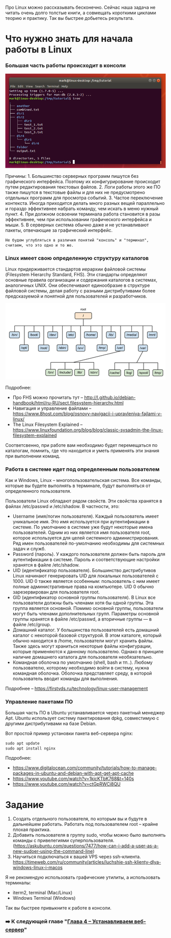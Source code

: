 Про Linux можно рассказывать бесконечно. Сейчас наша задача не читать очень долго толстые книги, а совмещать короткими циклами теорию и практику. Так вы быстрее добьетесь результата.

# Что нужно знать для начала работы в Linux

### Большая часть работы происходит в консоли

![Pasted image 20250126164657.png](<https://github.com/abadd00d/web-for-juniors/blob/main/img/Pasted image 20250126164657.png>)

Причины:
	1. Большинство серверных программ пишутся без графического интерфейса. Поэтому их конфигурирование происходит путем редактирования текстовых файлов.
	2. Логи работы этого же ПО также пишутся в текстовые файлы и для них не предусмотрено отдельных программ для просмотра событий.
	3. Частое переключение контекста. Иногда приходится делать много разных вещей параллельно и гораздо эффективнее набрать команду, чем искать в меню нужный пункт.
	4. При должном освоении терминала работа становится в разы эффективнее, чем при использовании графического интерфейса и мыши.
	5. В серверных система обычно даже и не устанавливают пакеты, отвечающие за графический интерфейс.

```
Не будем углубляться в различия понятий "консоль" и "терминал", считаем, что это одно и то же.
```

### Linux имеет свою определенную структуру каталогов

Linux придерживается стандартов иерархии файловой системы (Filesystem Hierarchy Standard, FHS). Эти стандарты определяют основные правила организации и содержания каталогов в системах, аналогичных UNIX. Они обеспечивают единообразие в структуре файловой системы, делая работу с разными дистрибутивами более предсказуемой и понятной для пользователей и разработчиков.

![Pasted image 20250126164621.png](<https://github.com/abadd00d/web-for-juniors/blob/main/img/Pasted image 20250126164621.png>)

Подробнее:
- Про FHS можно прочитать тут – http://l.github.io/debian-handbook/html/ru-RU/sect.filesystem-hierarchy.html
- Навигация и управление файлами – https://www.8host.com/blog/osnovy-navigacii-i-upravleniya-fajlami-v-linux/
- The Linux Filesystem Explained – https://www.linuxfoundation.org/blog/blog/classic-sysadmin-the-linux-filesystem-explained

Соответсвенно, при работе вам необходимо будет перемещаться по каталогам, помнить, где что находится и уметь применять эти знания при выполнении команд.

### Работа в системе идет под определенным пользователем

Как и Windows, Linux – многопользовательская система. Все команды, которые вы будете выполнять в терминале, будут выполняться от определенного пользователя.

Пользователи Linux обладают рядом свойств. Эти свойства хранятся в файлах /etc/passwd и /etc/shadow. В частности, это:
- Username (имя/логин пользователя). Каждый пользователь имеет уникальное имя. Это имя используется при аутентификации в системе. По умолчанию в системе уже будут некоторые имена пользователей. Одним из них является имя пользователя root, которое используется для целей системного администрирования. Ряд имен пользователей по-умолчанию необходимы для системных задач и служб.
- Password (пароль). У каждого пользователя должен быть пароль для аутентификации в системе. Пароль и соответствующие настройки хранятся в файле /etc/shadow.
- UID (идентификатор пользователя). Большинство дистрибутивов Linux начинают генерировать UID для локальных пользователей с 1000. UID 0 также является особенным: пользователь с ним имеет полные административные права на компьютере. UID 0 обычно зарезервирован для пользователя root.
- GID (идентификатор основной группы пользователя). В Linux все пользователи должны быть членами хотя бы одной группы. Эта группа является основной. Помимо основной группы, пользователи могут быть членами дополнительных групп. Параметры основной группы хранятся в файле /etc/passwd, а вторичные группы — в файле /etc/group.
- Домашний каталог. У большинства пользователей есть домашний каталог с некоторой базовой структурой. В этом каталоге, который обычно находится в /home, пользователи могут хранить файлы. Также здесь могут храниться некоторые файлы конфигурации, которые применяются к данному пользователю. Однако в принципе наличие домашнего каталога для пользователя необязательно.
- Командная оболочка по умолчанию (shell, bash и тп..). Любому пользователю, которому необходимо войти в систему, нужна командная оболочка. Оболочка представляет среду, в которой пользователь вводит команды для выполнения.

Подробнее – https://firstvds.ru/technology/linux-user-management

### Управление пакетами ПО

Большая часть ПО в Ubuntu устанавливается через пакетный менеджер Apt. Ubuntu использует систему пакетирования dpkg, совместимую с другими дистрибутивами на базе Debian.

Вот простой пример установки пакета веб-сервера nginx:
```
sudo apt update
sudo apt install nginx
```

Подробнее:
- https://www.digitalocean.com/community/tutorials/how-to-manage-packages-in-ubuntu-and-debian-with-apt-get-apt-cache
- https://www.youtube.com/watch?v=1kicKTbK768&t=140s
- https://www.youtube.com/watch?v=ctGpRWCi8QU

# Задание

1. Создать отдельного пользователя, по которым вы и будуте в дальнейшем работать. Работать под пользователем root – крайне плохая практика.
2. Добавить пользователя в группу sudo, чтобы можно было выполнять команды с привелегиями суперпользователя. (https://askubuntu.com/questions/7477/how-can-i-add-a-user-as-a-new-sudoer-using-the-command-line)
3. Научиться подключаться к вашей VPS через ssh-клиента. https://timeweb.com/ru/community/articles/luchshie-ssh-klienty-dlya-windows-linux-i-macos

Я не рекомендую использовать графические утилиты, а использовать терминалы:
- iterm2, terminal (Mac/Linux)
- Windows Terminal (Windows)

Так вы быстрее привыкните к работе в консоли.

### ➡️ К следующей главе "[Глава 4 – Устанавливаем веб-сервер](<https://github.com/abadd00d/web-for-juniors/blob/main/courseГлава 4 – Устанавливаем веб-сервер.md>)"